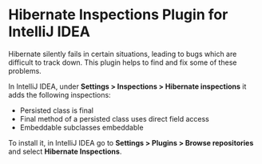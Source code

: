 <h1>Hibernate Inspections Plugin for IntelliJ IDEA</h1>

Hibernate silently fails in certain situations, leading to bugs which are difficult to track down.
This plugin helps to find and fix some of these problems.
<br>

In IntelliJ IDEA, under <b>Settings > Inspections > Hibernate inspections</b> it adds the following inspections:
      <ul>
        <li>Persisted class is final</li>
        <li>Final method of a persisted class uses direct field access</li>
        <li>Embeddable subclasses embeddable</li>
      </ul>

To install it, in IntelliJ IDEA go to <b>Settings > Plugins > Browse repositories</b> and select <b>Hibernate Inspections</b>.
